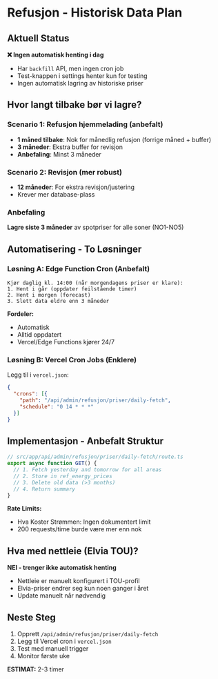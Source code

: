 # Refusjon - Historisk Data Plan

## Aktuell Status

**❌ Ingen automatisk henting i dag**
- Har `backfill` API, men ingen cron job
- Test-knappen i settings henter kun for testing
- Ingen automatisk lagring av historiske priser

## Hvor langt tilbake bør vi lagre?

### Scenario 1: Refusjon hjemmelading (anbefalt)
- **1 måned tilbake**: Nok for månedlig refusjon (forrige måned + buffer)
- **3 måneder**: Ekstra buffer for revisjon
- **Anbefaling**: Minst 3 måneder

### Scenario 2: Revisjon (mer robust)
- **12 måneder**: For ekstra revisjon/justering
- Krever mer database-plass

### Anbefaling
**Lagre siste 3 måneder** av spotpriser for alle soner (NO1-NO5)

## Automatisering - To Løsninger

### Løsning A: Edge Function Cron (Anbefalt)
```
Kjør daglig kl. 14:00 (når morgendagens priser er klare):
1. Hent i går (oppdater feilstående timer)
2. Hent i morgen (forecast)
3. Slett data eldre enn 3 måneder
```

**Fordeler:**
- Automatisk
- Alltid oppdatert
- Vercel/Edge Functions kjører 24/7

### Løsning B: Vercel Cron Jobs (Enklere)
Legg til i `vercel.json`:
```json
{
  "crons": [{
    "path": "/api/admin/refusjon/priser/daily-fetch",
    "schedule": "0 14 * * *"
  }]
}
```

## Implementasjon - Anbefalt Struktur

```typescript
// src/app/api/admin/refusjon/priser/daily-fetch/route.ts
export async function GET() {
  // 1. Fetch yesterday and tomorrow for all areas
  // 2. Store in ref_energy_prices
  // 3. Delete old data (>3 months)
  // 4. Return summary
}
```

**Rate Limits:**
- Hva Koster Strømmen: Ingen dokumentert limit
- 200 requests/time burde være mer enn nok

## Hva med nettleie (Elvia TOU)?

**NEI - trenger ikke automatisk henting**
- Nettleie er manuelt konfigurert i TOU-profil
- Elvia-priser endrer seg kun noen ganger i året
- Update manuelt når nødvendig

## Neste Steg

1. Opprett `/api/admin/refusjon/priser/daily-fetch`
2. Legg til Vercel cron i `vercel.json`
3. Test med manuell trigger
4. Monitor første uke

**ESTIMAT:** 2-3 timer

